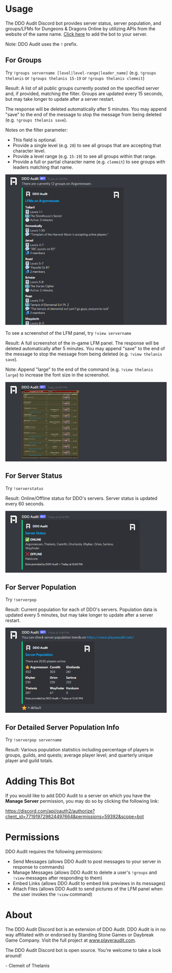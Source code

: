# Usage

The DDO Audit Discord bot provides server status, server population, and groups/LFMs for Dungeons & Dragons Online by utilizing APIs from the website of the same name. [Click here](https://discord.com/api/oauth2/authorize?client_id=771919729824497664&permissions=59392&scope=bot) to add the bot to your server.

Note: DDO Audit uses the `!` prefix.

## For Groups

Try `!groups servername [level|level-range|leader_name]` (e.g. `!groups thelanis` or `!groups thelanis 15-19` or `!groups thelanis clemeit`)

Result: A list of all public groups currently posted on the specified server and, if provided, matching the filter. Groups are updated every 15 seconds, but may take longer to update after a server restart.

The response will be deleted automatically after 5 minutes. You may append "save" to the end of the message to stop the message from being deleted (e.g. `!groups thelanis save`).

Notes on the filter parameter:

-  This field is optional.
-  Provide a single level (e.g. `20`) to see all groups that are accepting that character level.
-  Provide a level range (e.g. `15-19`) to see all groups within that range.
-  Provide a full or partial character name (e.g. `clemeit`) to see groups with leaders matching that name.

![Server Groups](./img/ddo-audit-discord-groups.png)

To see a screenshot of the LFM panel, try `!view servername`

Result: A full screenshot of the in-game LFM panel. The response will be deleted automatically after 5 minutes. You may append "save" to the end of the message to stop the message from being deleted (e.g. `!view thelanis save`).

Note: Append "large" to the end of the command (e.g. `!view thelanis large`) to increase the font size in the screenshot.

![Server Panel](./img/ddo-audit-discord-panel.png)

## For Server Status

Try `!serverstatus`

Result: Online/Offline status for DDO's servers. Server status is updated every 60 seconds.

![Server Status](./img/ddo-audit-discord-serverstatus.png)

## For Server Population

Try `!serverpop`

Result: Current population for each of DDO's servers. Population data is updated every 5 minutes, but may take longer to update after a server restart.

![Server Population](./img/ddo-audit-discord-serverpop.png)

## For Detailed Server Population Info

Try `!serverpop servername`

Result: Various population statistics including percentage of players in groups, guilds, and quests; average player level; and quarterly unique player and guild totals.

# Adding This Bot

If you would like to add DDO Audit to a server on which you have the **Manage Server** permission, you may do so by clicking the following link:

https://discord.com/api/oauth2/authorize?client_id=771919729824497664&permissions=59392&scope=bot

# Permissions

DDO Audit requires the following permissions:

-  Send Messages (allows DDO Audit to post messages to your server in response to commands)
-  Manage Messages (allows DDO Audit to delete a user's `!groups` and `!view` messages after responding to them)
-  Embed Links (allows DDO Audit to embed link previews in its messages)
-  Attach Files (allows DDO Audit to send pictures of the LFM panel when the user invokes the `!view` command)

# About

The DDO Audit Discord bot is an extension of DDO Audit. DDO Audit is in no way affiliated with or endorsed by Standing Stone Games or Daybreak Game Company. Visit the full project at www.playeraudit.com.

The DDO Audit Discord bot is open source. You're welcome to take a look around!

\- Clemeit of Thelanis
